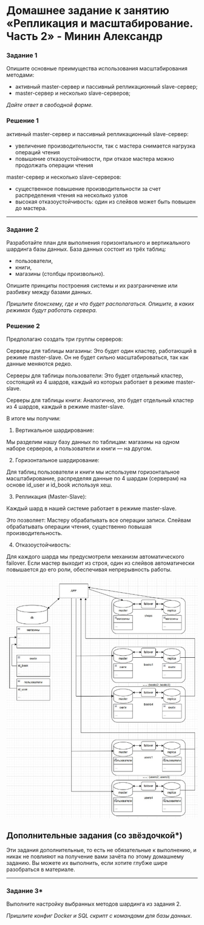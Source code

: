 # Домашнее задание к занятию «Репликация и масштабирование. Часть 2» - Минин Александр


### Задание 1

Опишите основные преимущества использования масштабирования методами:

- активный master-сервер и пассивный репликационный slave-сервер; 
- master-сервер и несколько slave-серверов;


*Дайте ответ в свободной форме.*

### Решение 1

активный master-сервер и пассивный репликационный slave-сервер:
- увеличение производительности, так с мастера снимается нагрузка операций чтения
- повышение отказоустойчивости, при отказе мастера можно продолжать операции чтения

master-сервер и несколько slave-серверов:
- существенное повышение производительности за счет распределения чтения на несколько узлов
- высокая отказоустойчивость: один из слейвов может быть повышен до мастера.
---

### Задание 2

Разработайте план для выполнения горизонтального и вертикального шардинга базы данных. База данных состоит из трёх таблиц: 

- пользователи, 
- книги, 
- магазины (столбцы произвольно). 

Опишите принципы построения системы и их разграничение или разбивку между базами данных.

*Пришлите блоксхему, где и что будет располагаться. Опишите, в каких режимах будут работать сервера.* 

### Решение 2


Предполагаю создать три группы серверов:

Серверы для таблицы магазины: Это будет один кластер, работающий в режиме master-slave. Он не будет сильно масштабироваться, так как данные меняются редко.

Серверы для таблицы пользователи: Это будет отдельный кластер, состоящий из 4 шардов, каждый из которых работает в режиме master-slave.

Серверы для таблицы книги: Аналогично, это будет отдельный кластер из 4 шардов, каждый в режиме master-slave.

В итоге мы получим:

1. Вертикальное шардирование: 

Мы разделим нашу базу данных по таблицам: магазины на одном наборе серверов, а пользователи и книги — на другом.

2. Горизонтальное шардирование: 

Для таблиц пользователи и книги мы используем горизонтальное масштабирование, распределяя данные по 4 шардам (серверам) на основе id_user и id_book используя хеш.

3. Репликация (Master-Slave): 

Каждый шард в нашей системе работает в режиме master-slave. 

Это позволяет: Мастеру обрабатывать все операции записи. Слейвам обрабатывать операции чтения, существенно повышая производительность.

4. Отказоустойчивость: 

Для каждого шарда мы предусмотрели механизм автоматического failover. Если мастер выходит из строя, один из слейвов автоматически повышается до его роли, обеспечивая непрерывность работы.

![](./img/task2.jpg)

## Дополнительные задания (со звёздочкой*)
Эти задания дополнительные, то есть не обязательные к выполнению, и никак не повлияют на получение вами зачёта по этому домашнему заданию. Вы можете их выполнить, если хотите глубже шире разобраться в материале.

---
### Задание 3*

Выполните настройку выбранных методов шардинга из задания 2.

*Пришлите конфиг Docker и SQL скрипт с командами для базы данных*.

